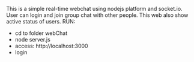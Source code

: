 This is a simple real-time webchat using nodejs platform and socket.io. User can login and join group chat with other people. This web also show active status of users.
RUN: 
- cd to folder webChat
- node server.js
- access: http://localhost:3000
- login
